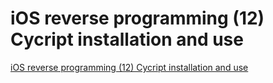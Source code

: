 # iOS reverse programming (12) Cycript installation and use
[iOS reverse programming (12) Cycript installation and use](https://aiwithcloud.com/2022/09/19/ios_reverse_programming_12_cycript_installation_and_use/)